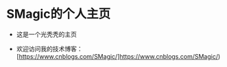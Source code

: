 # SMagic的个人主页
- 这是一个光秃秃的主页

- 欢迎访问我的技术博客：[https://www.cnblogs.com/SMagic/]https://www.cnblogs.com/SMagic/)

